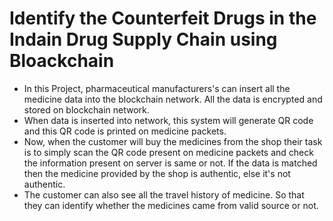 # Identify the Counterfeit Drugs in the Indain Drug Supply Chain using Bloackchain  
* In this Project, pharmaceutical manufacturers's can insert all the medicine data into the blockchain network. All the data is encrypted and stored on blockchain network.
* When data is inserted into network, this system will generate QR code and this QR code is printed on medicine packets.
* Now, when the customer will buy the medicines from the shop their task is to simply scan the QR code present on medicine packets and check the information present on server is same or not. If the data is matched then the medicine provided by the shop is authentic, else it's not authentic.
* The customer can also see all the travel history of medicine. So that they can identify whether the medicines came from valid source or not.
